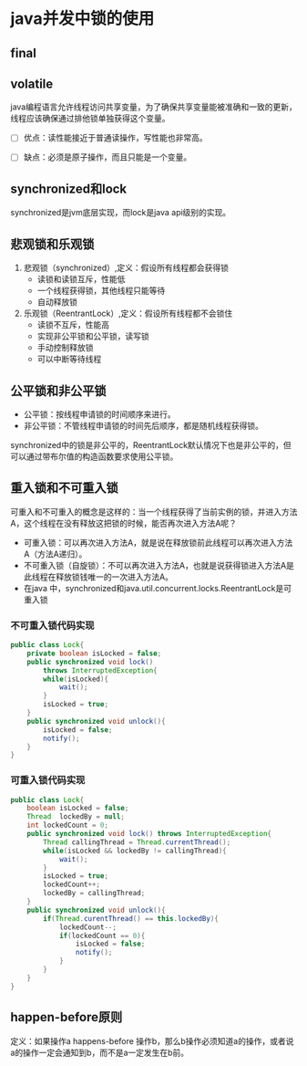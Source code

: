 # java并发中锁的使用

## final

## volatile
java编程语言允许线程访问共享变量，为了确保共享变量能被准确和一致的更新，线程应该确保通过排他锁单独获得这个变量。
- [ ] 优点：读性能接近于普通读操作，写性能也非常高。
- [ ] 缺点：必须是原子操作，而且只能是一个变量。


## synchronized和lock
synchronized是jvm底层实现，而lock是java api级别的实现。



## 悲观锁和乐观锁
1. 悲观锁（synchronized）,定义：假设所有线程都会获得锁
    * 读锁和读锁互斥，性能低
    * 一个线程获得锁，其他线程只能等待
    * 自动释放锁
2. 乐观锁（ReentrantLock）,定义：假设所有线程都不会锁住
    * 读锁不互斥，性能高
    * 实现非公平锁和公平锁，读写锁
    * 手动控制释放锁
    * 可以中断等待线程

## 公平锁和非公平锁
* 公平锁：按线程申请锁的时间顺序来进行。
* 非公平锁：不管线程申请锁的时间先后顺序，都是随机线程获得锁。

synchronized中的锁是非公平的，ReentrantLock默认情况下也是非公平的，但可以通过带布尔值的构造函数要求使用公平锁。

## 重入锁和不可重入锁
可重入和不可重入的概念是这样的：当一个线程获得了当前实例的锁，并进入方法A，这个线程在没有释放这把锁的时候，能否再次进入方法A呢？
* 可重入锁：可以再次进入方法A，就是说在释放锁前此线程可以再次进入方法A（方法A递归）。
* 不可重入锁（自旋锁）：不可以再次进入方法A，也就是说获得锁进入方法A是此线程在释放锁钱唯一的一次进入方法A。
* 在java 中，synchronized和java.util.concurrent.locks.ReentrantLock是可重入锁

### 不可重入锁代码实现
```java
public class Lock{
    private boolean isLocked = false;
    public synchronized void lock()
        throws InterruptedException{
        while(isLocked){
            wait();
        }
        isLocked = true;
    }
    public synchronized void unlock(){
        isLocked = false;
        notify();
    }
}
```

### 可重入锁代码实现
```java
public class Lock{
    boolean isLocked = false;
    Thread  lockedBy = null;
    int lockedCount = 0;
    public synchronized void lock() throws InterruptedException{
        Thread callingThread = Thread.currentThread();
        while(isLocked && lockedBy != callingThread){
            wait();
        }
        isLocked = true;
        lockedCount++;
        lockedBy = callingThread;
    }
    public synchronized void unlock(){
        if(Thread.curentThread() == this.lockedBy){
            lockedCount--;
            if(lockedCount == 0){
                isLocked = false;
                notify();
            }
        }
    }
}
```

## happen-before原则
定义：如果操作a happens-before 操作b，那么b操作必须知道a的操作，或者说a的操作一定会通知到b，而不是a一定发生在b前。
